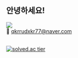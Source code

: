 ## 안녕하세요!

<div>
  <a href="https://www.instagram.com/k___t.p24/" rel="nofollow">
    <img        src="https://camo.githubusercontent.com/5161e4054a8ee024710bcc040f440ed402bbfd5f7d1c33000fa0079cd91ff3e1/687474703a2f2f696d672e736869656c64732e696f2f62616467652f2d496e7374616772616d2d3232323232323f7374796c653d666c6174266c6f676f3d496e7374616772616d266c696e6b3d68747470733a2f2f7777772e696e7374616772616d2e636f6d2f6464696e675f6a695f6b2f" data-canonical-src="http://img.shields.io/badge/-Instagram-222222?style=flat&amp;logo=Instagram&amp;link=https://www.instagram.com/k___t.p24/" style="max-width: 100%;">
  </a>
</div>

<div> 
  <g-emoji class="g-emoji" alias="love_letter" fallback-src="https://github.githubassets.com/images/icons/emoji/unicode/1f48c.png">💌</g-emoji> <a href="mailto:qkrrudxkr77@naver.com">qkrrudxkr77@naver.com</a>
</div>

<br />

[![solved.ac tier](http://mazassumnida.wtf/api/generate_badge?boj=qkrrudxkr77)](https://solved.ac/qkrrudxkr77)
